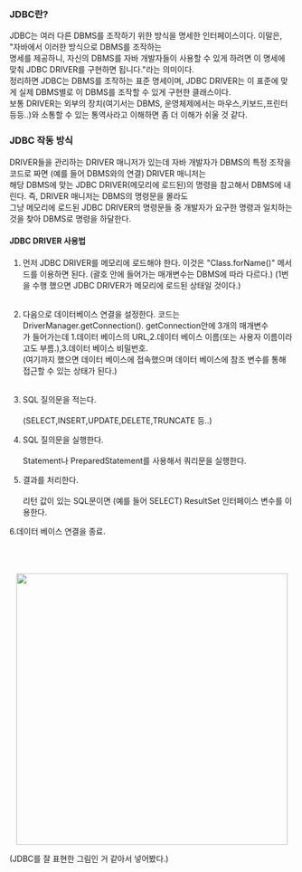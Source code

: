 ### JDBC란?

JDBC는 여러 다른 DBMS를 조작하기 위한 방식을 명세한 인터페이스이다. 이말은, "자바에서 이러한 방식으로 DBMS를 조작하는   
명세를 제공하니, 자신의 DBMS를 자바 개발자들이 사용할 수 있게 하려면 이 명세에 맞춰 JDBC DRIVER를 구현하면 됩니다."라는 의미이다.   
정리하면 JDBC는 DBMS를 조작하는 표준 명세이며, JDBC DRIVER는 이 표준에 맞게 실제 DBMS별로 이 DBMS를 조작할 수 있게 구현한 클래스이다.   
보통 DRIVER는 외부의 장치(여기서는 DBMS, 운영체제에서는 마우스,키보드,프린터 등등..)와 소통할 수 있는 통역사라고 이해하면 좀 더 이해가 쉬울 것 같다.   

### JDBC 작동 방식

DRIVER들을 관리하는 DRIVER 매니저가 있는데 자바 개발자가 DBMS의 특정 조작을 코드로 짜면 (예를 들어 DBMS와의 연결) DRIVER 매니저는   
해당 DBMS에 맞는 JDBC DRIVER(메모리에 로드된)의 명령을 참고해서 DBMS에 내린다. 즉, DRIVER 매니저는 DBMS의 명령문을 몰라도   
그냥 메모리에 로드된 JDBC DRIVER의 명령문들 중 개발자가 요구한 명령과 일치하는 것을 찾아 DBMS로 명령을 하달한다.

#### JDBC DRIVER 사용법 ####

1. 먼저 JDBC DRIVER를 메모리에 로드해야 한다. 이것은 "Class.forName()" 메서드를 이용하면 된다. (괄호 안에 들어가는 매개변수는 DBMS에 따라 다르다.)
(1번을 수행 했으면 JDBC DRIVER가 메모리에 로드된 상태일 것이다.)<br></br>

2. 다음으로 데이터베이스 연결을 설정한다. 코드는 DriverManager.getConnection(). getConnection안에 3개의 매개변수   
가 들어가는데 1.데이터 베이스의 URL,2.데이터 베이스 이름(또는 사용자 이름이라고도 부름.),3.데이터 베이스 비밀번호.   
(여기까지 했으면 데이터 베이스에 접속했으며 데이터 베이스에 참조 변수를 통해 접근할 수 있는 상태가 된다.)<br></br>

3. SQL 질의문을 적는다.<br></br> (SELECT,INSERT,UPDATE,DELETE,TRUNCATE 등..)

4. SQL 질의문을 실행한다.<br></br> Statement나 PreparedStatement를 사용해서 쿼리문을 실행한다.

5. 결과를 처리한다.<br></br> 리턴 값이 있는 SQL문이면 (예를 들어 SELECT) ResultSet 인터페이스 변수를 이용한다.

6.데이터 베이스 연결을 종료.<br></br><br></br>

 <p align = "center"><img src = "https://github.com/HuttTheJAVA/java/assets/92637789/65f388fd-ec96-4867-96e6-8c8910e749e7" height = 480x weight = 500x></p>
(JDBC를 잘 표현한 그림인 거 같아서 넣어봤다.)
